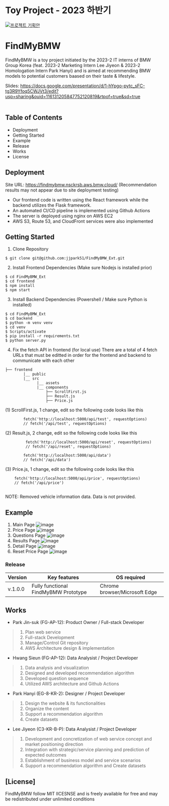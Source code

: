 # Toy Project - 2023 하반기
[![프로젝트 기획안](/img/project.png)](https://bmwgroupkor.sharepoint.com/:p:/t/Toyproject/EdcI8suchI5FsWRbPx-1EKYBaRkrNO-572FMPj8_sEh7fg?e=6YSZ3J)


# FindMyBMW 

FindMyBMW is a toy project initiated by the 2023-2 IT interns of BMW Group Korea (feat. 2023-2 Marketing Intern Lee Jiyeon & 2023-2 Homologation Intern Park Hanyi) and is aimed at recommending BMW models to potential customers baased on their taste & lifestyle.

Slides: https://docs.google.com/presentation/d/1-hYpgo-pytc_sFC-tg3R9Yfoq5CWJVt3/edit?usp=sharing&ouid=116131205847752120819&rtpof=true&sd=true
<br>
<br>

## Table of Contents
* Deployment
* Getting Started
* Example
* Release
* Works
* License

## Deployment

Site URL: https://findmybmw.nsckrsb.aws.bmw.cloud/ (Recommendation results may not appear due to site deployment testing)

* Our frontend code is written using the React framework while the backend utilizes the Flask framework. 
* An automated CI/CD pipeline is implemented using Github Actions
* The server is deployed using nginx on AWS EC2
* AWS S3, Route 53, and CloudFront services were also implemented


## Getting Started

1. Clone Repository
```shell script
$ git clone git@github.com:jjpark51/FindMyBMW_Ext.git
```

2. Install Frontend Dependencies (Make sure Nodejs is installed prior)
```shell script
$ cd FindMyBMW_Ext
$ cd frontend
$ npm install
$ npm start
```

3. Install Backend Dependencies (Powershell / Make sure Python is installed)
```shell script
$ cd FindMyBMW_Ext
$ cd backend
$ python -m venv venv
$ cd venv
$ Scripts/activate
$ pip install -r requirements.txt
$ python server.py
```

4. Fix the fetch API in frontend (for local use)
There are a total of 4 fetch URLs that must be editted in order for the frontend and backend to communicate with each other

```
├── frontend
        |__ public
        |__ src
              |__ assets
              |__ components
                  ├── ScrollFirst.js
                  ├── Result.js
                  ├── Price.js

```

(1) ScrollFirst.js, 1 change, edit so the following code looks like this
```
        fetch('http://localhost:5000/api/test', requestOptions)
        // fetch('/api/test', requestOptions)
```

(2) Result.js, 2 change, edit so the following code looks like this
```
         fetch('http://localhost:5000/api/reset', requestOptions)
         // fetch('/api/reset', requestOptions)
```
```
        fetch('http://localhost:5000/api/data')
        // fetch('/api/data')
```

(3) Price.js, 1 change, edit so the following code looks like this
```
    fetch('http://localhost:5000/api/price', requestOptions)
    // fetch('/api/price')
   
```

NOTE: Removed vehicle information data. Data is not provided.

## Example

1. Main Page
![image](img/main.png)
2. Price Page
![image](img/price.png)
3. Questions Page
![image](img/question.png)
4. Results Page
![image](img/result.png)
5. Detail Page
![image](img/detail.png)
6. Reset Price Page
![image](img/reset.png)

### Release 

| Version  |       Key features                  | OS required                        |
| -------- | ------------------------------------| -----------------------------------|
|  v.1.0.0 | Fully functional FindMyBMW Prototype | Chrome browser/Microsoft Edge |


## Works

- Park Jin-suk (FG-AP-12): Product Owner / Full-stack Developer

> 1. Plan web service
> 2. Full-stack Development
> 3. Manage/Control Git repository
> 4. AWS Architecture design & implementation

- Hwang Sieun (FG-AP-12): Data Analysist / Project Developer

> 1.  Data analysis and visualization
> 2.  Designed and developed recommendation algorithm
> 3.  Developed question sequence
> 4.  Utilized AWS architecture and Github Actions

- Park Hanyi (EG-8-KR-2): Designer / Project Developer

> 1. Design the website & its functionalities
> 2. Organize the content
> 3. Support a recommendation algorithm
> 4. Create datasets

- Lee Jiyeon (C3-KR-B-P): Data Analysist / Project Developer

> 1. Development and concretization of web service concept and market positioning direction
> 2. Integration with strategic/service planning and prediction of expected outcomes
> 3. Establishment of business model and service scenarios
> 4. Support a recommendation algorithm and Create datasets


## [License]
FindMyBMW follow MIT lICESNSE and is freely available for free and may be redistributed under unlimited conditions
